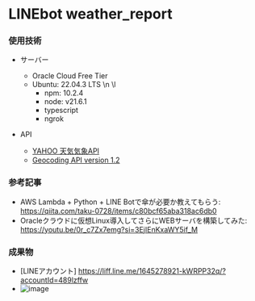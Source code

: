 # LINEbot weather_report

### 使用技術
- サーバー
  - Oracle Cloud Free Tier
  - Ubuntu: 22.04.3 LTS \n \l
    - npm: 10.2.4 
    - node: v21.6.1
    - typescript
    - ngrok
   
- API
  - [YAHOO 天気気象API](https://developer.yahoo.co.jp/webapi/map/openlocalplatform/v1/weather.html#response_field)
  - [Geocoding API version 1.2](https://www.geocoding.jp/api/)
 
### 参考記事
- AWS Lambda + Python + LINE Botで傘が必要か教えてもらう: https://qiita.com/taku-0728/items/c80bcf65aba318ac6db0
- Oracleクラウドに仮想Linux導入してさらにWEBサーバを構築してみた: https://youtu.be/0r_c7Zx7emg?si=3EjIEnKxaWY5if_M

### 成果物
- [LINEアカウント] https://liff.line.me/1645278921-kWRPP32q/?accountId=489lzffw
- ![image](https://github.com/Cyanea-0326/LINE-weather_app/assets/96759613/9536841b-2d4b-41f8-807f-90c860a7ee75)
